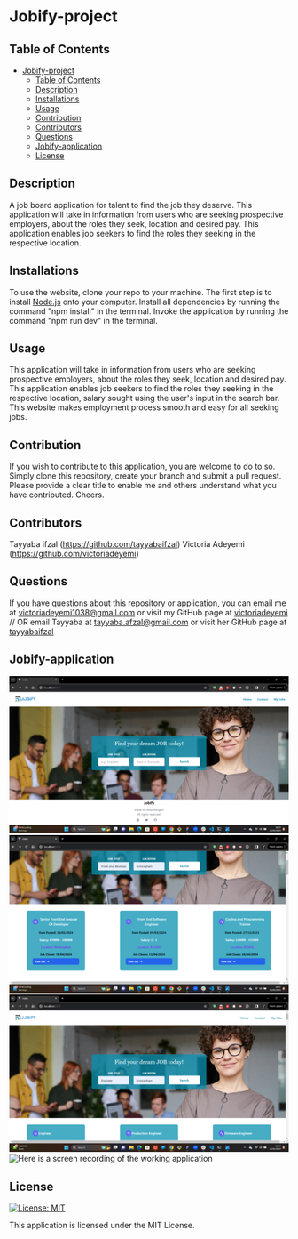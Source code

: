 # Jobify-project

## Table of Contents
- [Jobify-project](#jobify-project)
  - [Table of Contents](#table-of-contents)
  - [Description](#description)
  - [Installations](#installations)
  - [Usage](#usage)
  - [Contribution](#contribution)
  - [Contributors](#contributors)
  - [Questions](#questions)
  - [Jobify-application](#jobify-application)
  - [License](#license)

## Description
A job board application for talent to find the job they deserve.
This application will take in information from users who are seeking prospective employers, about the roles they seek, location and desired pay.  This application enables job seekers to find the roles they seeking in the respective location.

## Installations
To use the website, clone your repo to your machine.
The first step is to install [Node.js](https://nodejs.org/en) onto your computer.
Install all dependencies by running the command "npm install" in the terminal.
Invoke the application by running the command "npm run dev" in the terminal.


## Usage
This application will take in information from users who are seeking prospective employers, about the roles they seek, location and desired pay.  This application enables job seekers to find the roles they seeking in the respective location, salary sought using the user's input in the search bar. This website makes employment process smooth and easy for all seeking jobs.

## Contribution
If you wish to contribute to this application, you are welcome to do to so. Simply clone this repository, create your branch and submit a pull request. Please provide a clear title to enable me and others understand what you have contributed. Cheers.

## Contributors
Tayyaba ifzal (https://github.com/tayyabaifzal)
Victoria Adeyemi (https://github.com/victoriadeyemi)

## Questions
If you have questions about this repository or application, you can email me at <a href="mailto:victoriadeyemi1038@gmail.com">victoriadeyemi1038@gmail.com</a>  or visit my GitHub page at [victoriadeyemi](https://github.com/victoriadeyemi) // OR email Tayyaba at <a href="mailto:tayyaba.afzal@gmail.com">tayyaba.afzal@gmail.com</a>  or visit her GitHub page at [tayyabaifzal](https://github.com/tayyabaifzal)

## Jobify-application
![Here is a screenshot of the working application](./src/images/jobify-project-homepage.png)
![Here is a screenshot of the working application](./src/images/jobify-project-searchresults.png)
![Here is a screenshot of the working application](./src/images/jobify-project-searchresults1.png)
![Here is a screen recording of the working application](https://drive.google.com/file/d/1UTvVZNBY7NRgn8hM-ySZb4niJl6WLlVq/view?usp=sharing)

## License
[![License: MIT](https://img.shields.io/badge/License-MIT-yellow.svg)](https://opensource.org/licenses/MIT)

This application is licensed under the MIT License.

